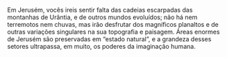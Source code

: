 ﻿Em Jerusém, vocês ireis sentir falta das cadeias escarpadas das montanhas de Urântia, e de outros mundos evoluídos; não há nem terremotos nem chuvas, mas irão desfrutar dos magníficos planaltos e de outras variações singulares na sua topografia e paisagem. Áreas enormes de Jerusém são preservadas em “estado natural”, e a grandeza desses setores ultrapassa, em muito, os poderes da imaginação humana.